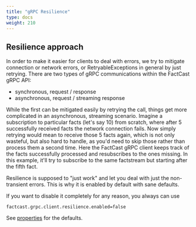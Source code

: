 ```yaml
---
title: "gRPC Resilience"
type: docs
weight: 210
---
```


## Resilience approach

In order to make it easier for clients to deal with errors, we try to mitigate connection or network errors,
or RetryableExceptions in general by just retrying.
There are two types of gRPC communications within the FactCast gRPC API:

- synchronous, request / response
- asynchronous, request / streaming response

While the first can be mitigated easily by retrying the call, things get more complicated in an asynchronous, streaming
scenario.
Imagine a subscription to particular facts (let's say 10) from scratch, where after 5 successfully received facts
the network connection fails. Now simply retrying would mean to receive those 5 facts again, which is not only wasteful,
but also hard to handle, as you'd need to skip those rather than process them a second time.
Here the FactCast gRPC client keeps track of the facts successfully processed and resubscribes to the ones missing.
In this example, it'll try to subscribe to the same factstream but starting after the fifth fact.

Resilience is supposed to "just work" and let you deal with just the non-transient errors.
This is why it is enabled by default with sane defaults.

If you want to disable it completely for any reason, you always can use

```
factcast.grpc.client.resilience.enabled=false
```

See [properties](/setup/properties) for the defaults.
